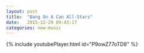 ```yaml
---
layout: post
title:  "Bang On A Can All-Stars"
date:   2015-12-29 09:43:17
categories: new-music
---
```

{% include youtubePlayer.html id="P9owZ77oTD8" %}
